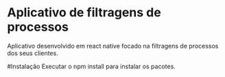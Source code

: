# Aplicativo de filtragens de processos

Aplicativo desenvolvido em react native focado na filtragens de processos dos seus clientes.

#Instalação
Executar o npm install para instalar os pacotes.

